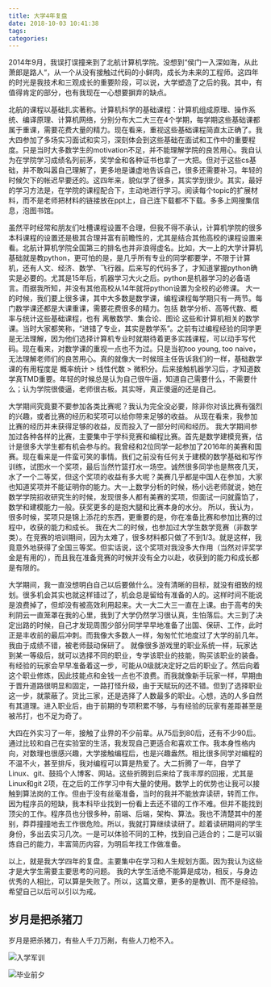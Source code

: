 ```yaml
---
title: 大学4年复盘
date: 2018-10-03 10:41:38
tags:
categories:
---
```


2014年9月，我误打误撞来到了北航计算机学院。没想到“侯门一入深如海，从此萧郎是路人“，从一个从没有接触过代码的小鲜肉，成长为未来的工程师。这四年的时光是我技术和三观成长的重要阶段，可以说，大学塑造了之后的我。其中，有值得肯定的部分，也有我现在一心想要摒弃的缺点。

北航的课程以基础扎实著称。计算机科学的基础课程：计算机组成原理、操作系统、编译原理、计算机网络，分别分布大二大三在4个学期，每学期这些基础课都属于重课，需要花费大量的精力。现在看来，重视这些基础课程简直太正确了。我大四参加了多场实习面试和实习，深刻体会到这些基础在面试和工作中的重要程度。只是当时大多数学生的motivation不足，并不能理解学院的良苦用心。我自认为在学院学习成绩名列前茅，奖学金和各种证书也拿了一大把。但对于这些cs基础，并不敢叫嚣自己理解了，更多地是谦虚地告诉自己，很多还需要补习。年轻的时候欠下的帐迟早要还的。这四年来，貌似学了很多，其实学到很少。其实，最好的学习方法是，在学院的课程配合下，主动地进行学习。阅读每个topic的扩展材料，而不是老师把材料的链接放在ppt上，自己连下载都不下载。多多上网搜集信息，泡图书馆。

虽然平时经常和朋友们吐槽课程设置不合理，但我不得不承认，计算机学院的很多本科课程的设置还是极其合理并富有前瞻性的，尤其是结合其他高校的课程设置来看。北航计算机学院全国第三的排名也并非浪得虚名。比如，大一上的大学计算机基础就是教python，更可怕的是，是几乎所有专业的同学都要学，不限于计算机，还有人文、经济、数学、飞行器。后来写的代码多了，才知道掌握python确实是必要的。尤其是15年后，机器学习大火之后。python是机器学习的必备语言。而据我所知，并没有其他高校从14年就将python设置为全校的必修课。
大一的时候，我们要上很多课，其中大多数是数学课，编程课程每学期只有一两节。每门数学课还都是大课重课，需要花费很多的精力。包括 数学分析、高等代数、概率与统计这些基础课程，也有 离散数学、集合论、图论 这些和计算机相关的数学课。当时大家都笑称，“进错了专业，其实是数学系”。之前有过编程经验的同学更是无法理解，因为他们选择计算机专业时就期待着更多实践课程，可以动手写代码。现在看来，对数学课的重视一点也不为过。只是当初too young, too naive，无法理解老师们的良苦用心。真的就像大一时候班主任告诉我们的一样，基础数学课的有用程度是 概率统计 > 线性代数 > 微积分。后来接触机器学习后，才知道数学真TMD重要。年轻的时候总是认为自己很牛逼，知道自己需要什么，不需要什么；认为学院很傻逼，老师很古板。其实呀，真正傻逼的还是自己。

大学期间究竟要不要参加各类比赛呢？我认为完全没必要，除非你对该比赛有强烈的兴趣，或者比赛的经历和奖项可以给你带来足够的收益。
从现在看来，我参加比赛的经历并未获得足够的收益，反而投入了一部分时间和经历。
我大学期间参加过各种各样的比赛，主要集中于学科竞赛和编程比赛。首先是数学建模竞赛，估计是很多大学生都有机会参与的。我曾经和2位同学一起参加了2016年的美赛和国赛。现在看来是一件蛮可笑的事情。我们之前没有任何关于建模的数学基础和写作训练，试图水一个奖项，最后当然竹篮打水一场空。诚然很多同学也是熬夜几天，水了一个二等奖，但这个奖项的收益有多大呢？美赛几乎都是中国人在参加，大家也知道奖项并不能证明你的能力。大一上数学分析的时候，杨小远老师就说，她在数学学院招收研究生的时候，发现很多人都有美赛的奖项，但面试一问就露馅了，数学和建模能力一般。获奖更多的是抱大腿和比赛本身的水分。
所以，我认为，很多时候，奖项只是锦上添花的东西，更重要的是，你在准备比赛和参加比赛的过程中，收获的能力和成长。
我在大二的时候，也参加过大学生数学竞赛（非数学类）。在竞赛的培训期间，因为太难了，很多材料都只做了不到1/3。就是这样，我竟意外地获得了全国三等奖。但实话说，这个奖项对我没多大作用（当然对评奖学金是有用的），而且我在准备竞赛的时候并没有全力以赴，收获到的能力和成长都是有限的。

大学期间，我一直没想明白自己以后要做什么。没有清晰的目标，就没有细致的规划。很多机会其实也就这样错过了，机会总是留给有准备的人的。这样时间不能说是浪费掉了，但却没有被高效利用起来。大一大二大三一直在上课。由于高考的失利阴云一直笼罩在我的心里，我到了大学仍然学习很认真，生怕落后。大三到了决定出路的时候，自己才发现周围少部分同学早早地准备了出国、保研、工作，此时正是丰收前的最后冲刺。而我像大多数人一样，匆匆忙忙地度过了大学的前几年。我由于成绩不错，被老师鼓动保研了。
就像很多游戏里的职业系统一样，玩家达到某一等级后，就可以选择不同的职业，专学该职业的技能，购买该职业的装备。有经验的玩家会早早准备着这一步，可能从0级就决定好之后的职业了。然后向着这个职业修炼，因此技能点和金钱一点也不浪费。而我就像新手玩家一样，早期由于晋升道路很明显和固定，一路打怪升级，由于天赋玩的还不错。但到了选择职业这一步，就蒙蔽了。货比三家，还是选择了人数最多的职业。心想，选的人多自然有其道理。进入职业后，由于前期的专项积累不够，与有经验的玩家有差距甚至是被吊打，也不足为奇了。

大四在外实习了一年，接触了业界的不少前辈。从75后到80后，还有不少90后。通过比较和自己在实验室的生活，我发现自己更适合和喜欢工作。我本身性格内向，对数理也很感兴趣，大学接触编程后，也是兴趣盎然。相比很多同学对编程的不温不火，甚至排斥，我对编程可以算是热爱了。大二折腾了一年，自学了Linux、git、鼓捣个人博客、网站。这些折腾到后来给了我丰厚的回报，尤其是Linux和git 2项，在之后的工作学习中有大量的使用。数学上的优势也让我可以接触到算法岗的工作。但由于没有丝毫准备，当时的我并不能放弃读研，转而工作。因为程序员的短缺，我本科毕业找到一份看上去还不错的工作不难。但并不能找到顶尖的工作。程序员也分很多种，前端、后端，架构、算法。我也不清楚其中的差别，莽莽撞撞地去工作很危险。所以，我就打算继续读研了。趁着读研期间的学生身份，多出去实习几次。一是可以体验不同的工种，找到自己适合的；二是可以锻炼自己的能力，丰富简历内容，为明后年找工作做准备。

以上，就是我大学四年的复盘。主要集中在学习和人生规划方面。因为我认为这些才是大学生需要主要思考的问题。
我的大学生活绝不能算是成功，相反，与身边优秀的人相比，可以算是失败了。所以，这篇文章，更多的是教训、而不是经验。希望自己以后可以引以为戒。

## 岁月是把杀猪刀

岁月是把杀猪刀，有些人千刀万剐，有些人刀枪不入。

![入学军训](/images/junxun.jpg)

![毕业前夕](/images/biye.jpeg)